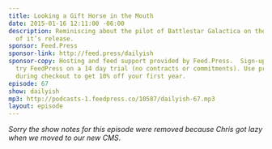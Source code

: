 ```yaml
---
title: Looking a Gift Horse in the Mouth
date: 2015-01-16 12:11:00 -06:00
description: Reminiscing about the pilot of Battlestar Galactica on the 10 year anniversary
  of it’s release.
sponsor: Feed.Press
sponsor-link: http://feed.press/dailyish
sponsor-copy: Hosting and feed support provided by Feed.Press.  Sign-up today and
  try FeedPress on a 14 day trial (no contracts or commitments). Use promo code "dailyish"
  during checkout to get 10% off your first year.
episode: 67
show: dailyish
mp3: http://podcasts-1.feedpress.co/10587/dailyish-67.mp3
layout: episode
---
```


<em>Sorry the show notes for this episode were removed because Chris got lazy when we moved to our new CMS</em>.
